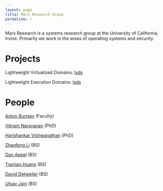 ```yaml
---
layout: page
title: Mars Research Group
permalink: /
---
```


Mars Research is a systems research group at the University of California, Irvine. Primarily we work in the areas of operating systems and security. 

# Projects

Lightweight Virtualized Domains: [lvds](https://mars-research.github.io/lvds/)

Lightweight Execution Domains: [lxds](https://mars-research.github.io/lxds/)

# People

[Anton Burtsev](https://www.ics.uci.edu/~aburtsev/) (Faculty)

[Vikram Narayanan]() (PhD)

[Harishankar Vishwanathan]() (PhD)

[Zhaofeng Li]() (BS)

[Dan Appel]() (BS)

[Tianjiao Huang]() (BS)

[David Detweiler]() (BS)

[Utsav Jain]() (BS)

